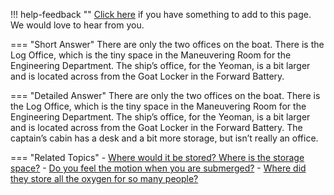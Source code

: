 !!! help-feedback ""
    [Click here](https://other.example.com/feedback) if you have something to add to this page. We would love to hear from you.

=== "Short Answer"
    There are only the two offices on the boat. There is the Log Office, which is the tiny space in the Maneuvering Room for the Engineering Department. The ship’s office, for the Yeoman, is a bit larger and is located across from the Goat Locker in the Forward Battery.

=== "Detailed Answer"
    There are only the two offices on the boat.  There is the Log Office, which is the tiny space in the Maneuvering Room for the Engineering Department.  The ship’s office, for the Yeoman, is a bit larger and is located across from the Goat Locker in the Forward Battery.  The captain’s cabin has a desk and a bit more storage, but isn’t really an office.

=== "Related Topics"
    - [Where would it be stored?  Where is the storage space?](./where-would-it-be-stored-where-is-the-storage-space.md)
    - [Do you feel the motion when you are submerged?](./do-you-feel-the-motion-when-you-are-submerged.md)
    - [Where did they store all the oxygen for so many people?](./where-did-they-store-all-the-oxygen-for-so-many-people.md)
